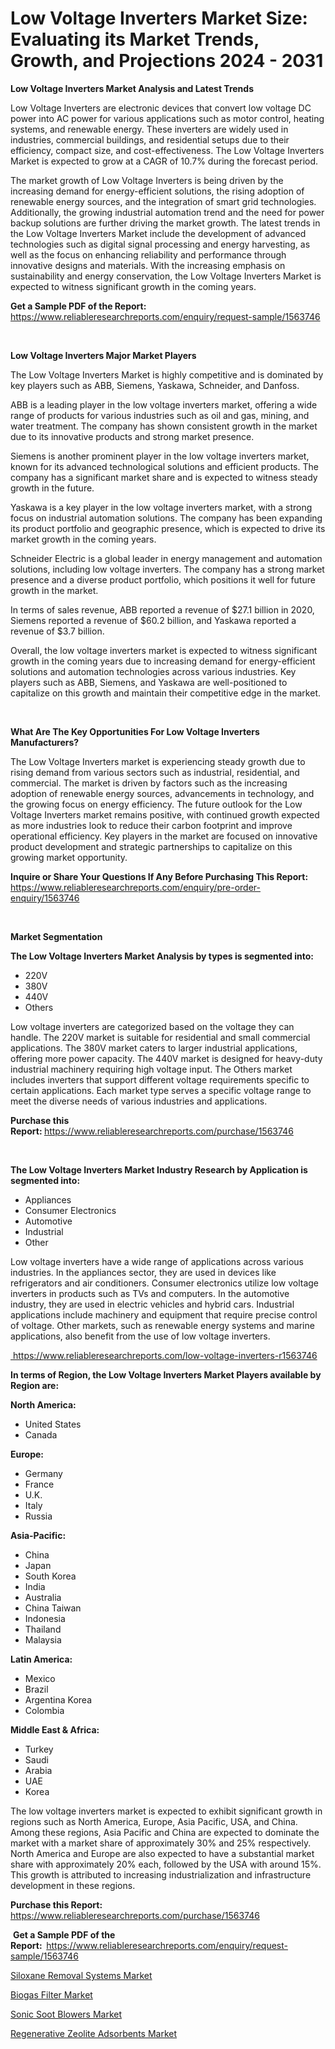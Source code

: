 <p><h1>Low Voltage Inverters Market Size: Evaluating its Market Trends, Growth, and Projections 2024 - 2031</h1></p><p><strong>Low Voltage Inverters Market Analysis and Latest Trends</strong></p>
<p><p>Low Voltage Inverters are electronic devices that convert low voltage DC power into AC power for various applications such as motor control, heating systems, and renewable energy. These inverters are widely used in industries, commercial buildings, and residential setups due to their efficiency, compact size, and cost-effectiveness. The Low Voltage Inverters Market is expected to grow at a CAGR of 10.7% during the forecast period.</p><p>The market growth of Low Voltage Inverters is being driven by the increasing demand for energy-efficient solutions, the rising adoption of renewable energy sources, and the integration of smart grid technologies. Additionally, the growing industrial automation trend and the need for power backup solutions are further driving the market growth. The latest trends in the Low Voltage Inverters Market include the development of advanced technologies such as digital signal processing and energy harvesting, as well as the focus on enhancing reliability and performance through innovative designs and materials. With the increasing emphasis on sustainability and energy conservation, the Low Voltage Inverters Market is expected to witness significant growth in the coming years.</p></p>
<p><strong>Get a Sample PDF of the Report:&nbsp;</strong> <a href="https://www.reliableresearchreports.com/enquiry/request-sample/1563746">https://www.reliableresearchreports.com/enquiry/request-sample/1563746</a></p>
<p>&nbsp;</p>
<p><strong>Low Voltage Inverters Major Market Players</strong></p>
<p><p>The Low Voltage Inverters Market is highly competitive and is dominated by key players such as ABB, Siemens, Yaskawa, Schneider, and Danfoss. </p><p>ABB is a leading player in the low voltage inverters market, offering a wide range of products for various industries such as oil and gas, mining, and water treatment. The company has shown consistent growth in the market due to its innovative products and strong market presence.</p><p>Siemens is another prominent player in the low voltage inverters market, known for its advanced technological solutions and efficient products. The company has a significant market share and is expected to witness steady growth in the future.</p><p>Yaskawa is a key player in the low voltage inverters market, with a strong focus on industrial automation solutions. The company has been expanding its product portfolio and geographic presence, which is expected to drive its market growth in the coming years.</p><p>Schneider Electric is a global leader in energy management and automation solutions, including low voltage inverters. The company has a strong market presence and a diverse product portfolio, which positions it well for future growth in the market.</p><p>In terms of sales revenue, ABB reported a revenue of $27.1 billion in 2020, Siemens reported a revenue of $60.2 billion, and Yaskawa reported a revenue of $3.7 billion.</p><p>Overall, the low voltage inverters market is expected to witness significant growth in the coming years due to increasing demand for energy-efficient solutions and automation technologies across various industries. Key players such as ABB, Siemens, and Yaskawa are well-positioned to capitalize on this growth and maintain their competitive edge in the market.</p></p>
<p>&nbsp;</p>
<p><strong>What Are The Key Opportunities For Low Voltage Inverters Manufacturers?</strong></p>
<p><p>The Low Voltage Inverters market is experiencing steady growth due to rising demand from various sectors such as industrial, residential, and commercial. The market is driven by factors such as the increasing adoption of renewable energy sources, advancements in technology, and the growing focus on energy efficiency. The future outlook for the Low Voltage Inverters market remains positive, with continued growth expected as more industries look to reduce their carbon footprint and improve operational efficiency. Key players in the market are focused on innovative product development and strategic partnerships to capitalize on this growing market opportunity.</p></p>
<p><strong>Inquire or Share Your Questions If Any Before Purchasing This Report:</strong> <a href="https://www.reliableresearchreports.com/enquiry/pre-order-enquiry/1563746">https://www.reliableresearchreports.com/enquiry/pre-order-enquiry/1563746</a></p>
<p>&nbsp;</p>
<p><strong>Market Segmentation</strong></p>
<p><strong>The Low Voltage Inverters Market Analysis by types is segmented into:</strong></p>
<p><ul><li>220V</li><li>380V</li><li>440V</li><li>Others</li></ul></p>
<p><p>Low voltage inverters are categorized based on the voltage they can handle. The 220V market is suitable for residential and small commercial applications. The 380V market caters to larger industrial applications, offering more power capacity. The 440V market is designed for heavy-duty industrial machinery requiring high voltage input. The Others market includes inverters that support different voltage requirements specific to certain applications. Each market type serves a specific voltage range to meet the diverse needs of various industries and applications.</p></p>
<p><strong>Purchase this Report:&nbsp;</strong><a href="https://www.reliableresearchreports.com/purchase/1563746">https://www.reliableresearchreports.com/purchase/1563746</a></p>
<p>&nbsp;</p>
<p><strong>The Low Voltage Inverters Market Industry Research by Application is segmented into:</strong></p>
<p><ul><li>Appliances</li><li>Consumer Electronics</li><li>Automotive</li><li>Industrial</li><li>Other</li></ul></p>
<p><p>Low voltage inverters have a wide range of applications across various industries. In the appliances sector, they are used in devices like refrigerators and air conditioners. Consumer electronics utilize low voltage inverters in products such as TVs and computers. In the automotive industry, they are used in electric vehicles and hybrid cars. Industrial applications include machinery and equipment that require precise control of voltage. Other markets, such as renewable energy systems and marine applications, also benefit from the use of low voltage inverters.</p></p>
<p><a href="https://www.reliableresearchreports.com/low-voltage-inverters-r1563746">&nbsp;https://www.reliableresearchreports.com/low-voltage-inverters-r1563746</a></p>
<p><strong>In terms of Region, the Low Voltage Inverters Market Players available by Region are:</strong></p>
<p>
    <p> <strong> North America: </strong>
        <ul>
            <li>United States</li>
            <li>Canada</li>
        </ul>
        </p> 
    <p> <strong> Europe: </strong>
        <ul>
            <li>Germany</li>
            <li>France</li>
            <li>U.K.</li>
            <li>Italy</li>
            <li>Russia</li>
        </ul>
        </p> 
    <p> <strong> Asia-Pacific: </strong>
        <ul>
            <li>China</li>
            <li>Japan</li>
            <li>South Korea</li>
            <li>India</li>
            <li>Australia</li>
            <li>China Taiwan</li>
            <li>Indonesia</li>
            <li>Thailand</li>
            <li>Malaysia</li>
        </ul>
        </p> 
    <p> <strong> Latin America: </strong>
        <ul>
            <li>Mexico</li>
            <li>Brazil</li>
            <li>Argentina Korea</li>
            <li>Colombia</li>
        </ul>
        </p> 
    <p> <strong> Middle East & Africa: </strong>
        <ul>
            <li>Turkey</li>
            <li>Saudi</li>
            <li>Arabia</li>
            <li>UAE</li>
            <li>Korea</li>
        </ul>
    </p>
    </p>
<p><p>The low voltage inverters market is expected to exhibit significant growth in regions such as North America, Europe, Asia Pacific, USA, and China. Among these regions, Asia Pacific and China are expected to dominate the market with a market share of approximately 30% and 25% respectively. North America and Europe are also expected to have a substantial market share with approximately 20% each, followed by the USA with around 15%. This growth is attributed to increasing industrialization and infrastructure development in these regions.</p></p>
<p><strong>Purchase this Report: </strong><a href="https://www.reliableresearchreports.com/purchase/1563746">https://www.reliableresearchreports.com/purchase/1563746</a></p>
<p>&nbsp;<strong>Get a Sample PDF of the Report:&nbsp;&nbsp;</strong><a href="https://www.reliableresearchreports.com/enquiry/request-sample/1563746">https://www.reliableresearchreports.com/enquiry/request-sample/1563746</a></p>
<p><strong></strong></p>
<p><p><a href="https://github.com/caseyee25/Market-Research-Report-List-1/blob/main/siloxane-removal-systems-market.md">Siloxane Removal Systems Market</a></p><p><a href="https://github.com/troySchroederhs/Market-Research-Report-List-1/blob/main/biogas-filter-market.md">Biogas Filter Market</a></p><p><a href="https://github.com/zzflqewx24/Market-Research-Report-List-1/blob/main/sonic-soot-blowers-market.md">Sonic Soot Blowers Market</a></p><p><a href="https://www.linkedin.com/pulse/global-regenerative-zeolite-adsorbents-market-projected-grow-5dhde?trackingId=0Z4KjCz4Qt%2BcHvQdDdMRVw%3D%3D">Regenerative Zeolite Adsorbents Market</a></p></p>
